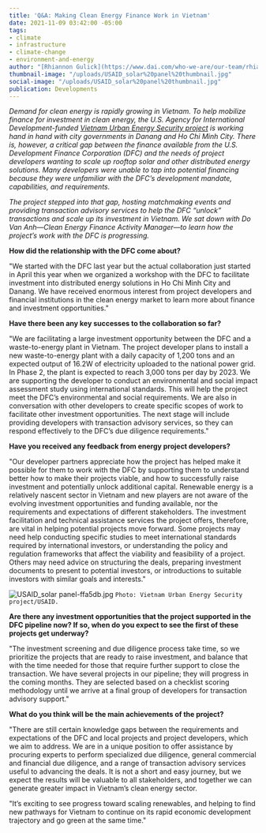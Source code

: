 ```yaml
---
title: 'Q&A: Making Clean Energy Finance Work in Vietnam'
date: 2021-11-09 03:42:00 -05:00
tags:
- climate
- infrastructure
- climate-change
- environment-and-energy
author: "[Rhiannon Gulick](https://www.dai.com/who-we-are/our-team/rhiannon-gulick)"
thumbnail-image: "/uploads/USAID_solar%20panel%20thumbnail.jpg"
social-image: "/uploads/USAID_solar%20panel%20thumbnail.jpg"
publication: Developments
---
```


*Demand for clean energy is rapidly growing in Vietnam. To help mobilize finance for investment in clean energy, the U.S. Agency for International Development-funded [Vietnam Urban Energy Security project](https://www.dai.com/our-work/projects/vietnam-urban-energy-security) is working hand in hand with city governments in Danang and Ho Chi Minh City. There is, however, a critical gap between the finance available from the U.S. Development Finance Corporation (DFC) and the needs of project developers wanting to scale up rooftop solar and other distributed energy solutions. Many developers were unable to tap into potential financing because they were unfamiliar with the DFC’s development mandate, capabilities, and requirements.*
 
*The project stepped into that gap, hosting matchmaking events and providing transaction advisory services to help the DFC “unlock” transactions and scale up its investment in Vietnam. We sat down with Do Van Anh—Clean Energy Finance Activity Manager—to learn how the project’s work with the DFC is progressing.*




**How did the relationship with the DFC come about?** 

"We started with the DFC last year but the actual collaboration just started in April this year when we organized a workshop with the DFC to facilitate investment into distributed energy solutions in Ho Chi Minh City and Danang. We have received enormous interest from project developers and financial institutions in the clean energy market to learn more about finance and investment opportunities."  

**Have there been any key successes to the collaboration so far?**

"We are facilitating a large investment opportunity between the DFC and a waste-to-energy plant in Vietnam. The project developer plans to install a new waste-to-energy plant with a daily capacity of 1,200 tons and an expected output of 16.2W of electricity uploaded to the national power grid. In Phase 2, the plant is expected to reach 3,000 tons per day by 2023.  We are supporting the developer to conduct an environmental and social impact assessment study using international standards. This will help the project meet the DFC’s environmental and social requirements. We are also in conversation with other developers to create specific scopes of work to facilitate other investment opportunities. The next stage will include providing developers with transaction advisory services, so they can respond effectively to the DFC’s due diligence requirements."

**Have you received any feedback from energy project developers?**

"Our developer partners appreciate how the project has helped make it possible for them to work with the DFC by supporting them to understand better how to make their projects viable, and how to successfully raise investment and potentially unlock additional capital. Renewable energy is a relatively nascent sector in Vietnam and new players are not aware of the evolving investment opportunities and funding available, nor the requirements and expectations of different stakeholders. The investment facilitation and technical assistance services the project offers, therefore, are vital in helping potential projects move forward. Some projects may need help conducting specific studies to meet international standards required by international investors, or understanding the policy and regulation frameworks that affect the viability and feasibility of a project. Others may need advice on structuring the deals, preparing investment documents to present to potential investors, or introductions to suitable investors with similar goals and interests."

![USAID_solar panel-ffa5db.jpg](/uploads/USAID_solar%20panel-ffa5db.jpg) `Photo: Vietnam Urban Energy Security project/USAID.`

**Are there any investment opportunities that the project supported in the DFC pipeline now? If so, when do you expect to see the first of these projects get underway?**

"The investment screening and due diligence process take time, so we prioritize the projects that are ready to raise investment, and balance that with the time needed for those that require further support to close the transaction. We have several projects in our pipeline; they will progress in the coming months. They are selected based on a checklist scoring methodology until we arrive at a final group of developers for transaction advisory support."

**What do you think will be the main achievements of the project?** 

"There are still certain knowledge gaps between the requirements and expectations of the DFC and local projects and project developers, which we aim to address. We are in a unique position to offer assistance by procuring experts to perform specialized due diligence, general commercial and financial due diligence, and a range of transaction advisory services useful to advancing the deals. It is not a short and easy journey, but we expect the results will be valuable to all stakeholders, and together we can generate greater impact in Vietnam’s clean energy sector. 

"It’s exciting to see progress toward scaling renewables, and helping to find new pathways for Vietnam to continue on its rapid economic development trajectory and go green at the same time." 